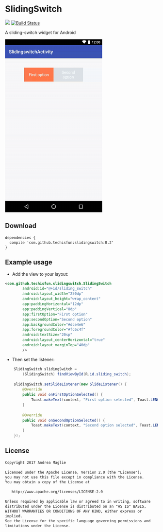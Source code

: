 # SlidingSwitch

[![](https://jitpack.io/v/techisfun/SlidingSwitch.svg)](https://jitpack.io/#techisfun/SlidingSwitch)
[![Build Status](https://travis-ci.org/TechIsFun/SlidingSwitch.svg?branch=master)](https://travis-ci.org/TechIsFun/SlidingSwitch)

A sliding-switch widget for Android

![Screencap](img/slidingswitch.gif)

## Download

```
dependencies {
  compile 'com.github.techisfun:slidingswitch:0.2'
}
```

## Example usage

- Add the view to your layout:

```xml
<com.github.techisfun.slidingswitch.SlidingSwitch
        android:id="@+id/sliding_switch"
        android:layout_width="250dp"
        android:layout_height="wrap_content"
        app:paddingHorizontal="12dp"
        app:paddingVertical="8dp"
        app:firstOption="First option"
        app:secondOption="Second option"
        app:backgroundColor="#dce4e6"
        app:foregroundColor="#fc6c4f"
        android:textSize="20sp"
        android:layout_centerHorizontal="true"
        android:layout_marginTop="40dp"
        />
```

- Then set the listener:

```java
    SlidingSwitch slidingSwitch = 
        (SlidingSwitch) findViewById(R.id.sliding_switch);
    
    slidingSwitch.setSlideListener(new SlideListener() {
        @Override
        public void onFirstOptionSelected() {
            Toast.makeText(context, "First option selected", Toast.LENGTH_SHORT).show();
        }

        @Override
        public void onSecondOptionSelected() {
            Toast.makeText(context, "Second option selected", Toast.LENGTH_SHORT).show();
        }
    });
```


License
-------

    Copyright 2017 Andrea Maglie

    Licensed under the Apache License, Version 2.0 (the "License");
    you may not use this file except in compliance with the License.
    You may obtain a copy of the License at

       http://www.apache.org/licenses/LICENSE-2.0

    Unless required by applicable law or agreed to in writing, software
    distributed under the License is distributed on an "AS IS" BASIS,
    WITHOUT WARRANTIES OR CONDITIONS OF ANY KIND, either express or implied.
    See the License for the specific language governing permissions and
    limitations under the License.

